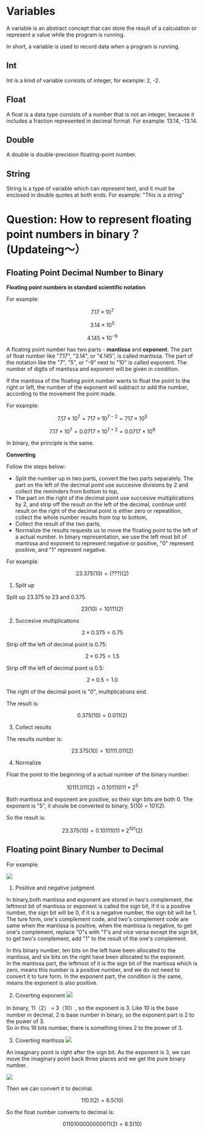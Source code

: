 # Variables

A variable is an abstract concept that can store the result of a calculation or represent a value while the program is running.

In short, a variable is used to record data when a program is running.

## Int

Int is a kind of variable consists of integer, for example: 2, -2.

## Float

A float is a data type consists of a number that is not an integer, because it includes a fraction represented in decimal format. For example: 13.14, -13.14.

## Double

A double is double-precision floating-point number.

## String

String is a type of variable which can represent text, and it must be enclosed in double quotes at both ends. For example: "This is a string"

# Question: How to represent floating point numbers in binary？(Updateing～）

## Floating Point Decimal Number to Binary

**Floating point numbers in standard scientific notation**

For example:

```math
7.17 \times 10^7
```

```math
3.14 \times 10^5
```

```math
4.145 \times 10^{-9}
```

A floating point number has two parts - **mantissa** and **exponent**. The part of float number like "7.17", "3.14", or "4.145", is called mantissa. The part of the notation like the "7", "5", or "-9" next to "10" is called exponent. The number of digits of mantissa and exponent will be given in condition.

If the mantissa of the floating point number wants to float the point to the right or left, the number of the exponent will subtract or add the number, according to the movement the point made.

For example:

```math
7.17 \times 10^7 = 717 \times 10^{7-2} = 717 \times 10^5
```

```math
7.17 \times 10^7 = 0.0717 \times 10^{7+2} = 0.0717 \times 10^9
```

In binary, the principle is the same.

**Converting**

Follow the steps below:

- Split the number up in two parts, convert the two parts separately. The part on the left of the decimal point use succesive divisions by 2 and collect the reminders from bottom to top,
- The part on the right of the decimal point use succesive multiplications by 2, and strip off the result on the left of the decimal, continue until result on the right of the decimal point is either zero or repeatition, collect the whole number results from top to bottom,
- Collect the result of the two parts,
- Normalize the results requests us to move the floating point to the left of a actual number. In binary representation, we use the left most bit of mantissa and exponent to represent negative or positive, "0" represent positive, and "1" represent negative.

For example:

```math
23.375(10)=(???)(2)
```
1. Split up

Split up 23.375 to 23 and 0.375.
```math
23(10)=10111(2)
```
2. Succesive multiplications

```math
2 \times 0.375 = 0.75
```

Strip off the left of decimal point is 0.75:

```math
2 \times 0.75 = 1.5
```

Strip off the left of decimal point is 0.5:

```math
2 \times 0.5 = 1.0
```
The right of the decimal point is "0", multiplications end.

The result is:

```math
0.375(10)=0.011(2)
```
3. Collect results

The results number is:

```math
23.375(10)=10111.011(2)
```

4. Normalize

Float the point to the beginning of a actual number of the binary number:

```math
10111.011(2) = 0.10111011 \times 2^5
```

Both mantissa and exponent are positive, so their sign bits are both 0. The exponent is "5", it shoule be converted to binary, 5(10) = 101(2).

So the result is:

```math
23.375(10) = 0.10111011 \times 2^{101}(2)
```



## Floating point Binary Number to Decimal

For example:

![](https://github.com/ShiyuFan0820/PythonLearningNote/assets/149340606/dea074ee-e6c5-479c-98a8-730273aae808)

1. Positive and negative judgment

In binary,both mantissa and exponent are stored in two's complement, the leftmost bit of mantissa or exponent is called the sign bit, if it is a positive number, the sign bit will be 0, if it is a negative number, the sign bit will be 1.  
The ture form, one's complement code, and two's complement code are same when the mantissa is positive, when the mantissa is negative, to get one's complement, replace "0"s with "1"s and vice versa except the sign bit, to get two's complement, add "1" to the result of the one's complement.

In this binary number, ten bits on the left have been allocated to the mantissa, and six bits on the right have been allocated to the exponent.  
In the mantissa part, the leftmost of it is the sign bit of the mantissa which is zero, means this number is a positive number, and we do not need to convert it to ture form. In the exponent part, the condition is the same, means the exponent is also positive.

2. Coverting exponent
![](https://github.com/ShiyuFan0820/PythonLearningNote/assets/149340606/babd6996-a180-4f84-8115-2f096c662969)

In binary, 11（2） = 3（10）, so the exponent is 3. Like 10 is the base number in decimal, 2 is base number in binary, so the exponent part is 2 to the power of 3.  
So in this 16 bits number, there is something times 2 to the power of 3.

3. Coverting mantissa
![](https://github.com/ShiyuFan0820/PythonLearningNote/assets/149340606/dd1aae74-6189-4479-bd9a-b377f2568ce8)

An imaginary point is right after the sign bit. As the exponent is 3, we can move the imaginary point back three places and we get the pure binary number.

![](https://github.com/ShiyuFan0820/PythonLearningNote/assets/149340606/8d219b80-34d3-4f30-8ec4-bb9c5c459f7b)

Then we can convert it to decimal.
```math
110.1(2) = 6.5(10)
```

So the float number converts to decimal is:
```math
0110100000000011(2)=6.5(10)
```

















